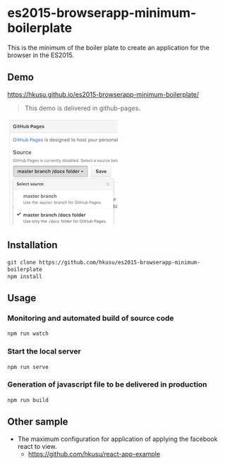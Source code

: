 # es2015-browserapp-minimum-boilerplate

This is the minimum of the boiler plate to create an application for the browser in the ES2015.

## Demo

https://hkusu.github.io/es2015-browserapp-minimum-boilerplate/

> This demo is delivered in github-pages.

![screen shot](./screenshot1.png)

## Installation

    git clone https://github.com/hkusu/es2015-browserapp-minimum-boilerplate
    npm install

## Usage

### Monitoring and automated build of source code

    npm run watch

### Start the local server

    npm run serve

### Generation of javascript file to be delivered in production

    npm run build

## Other sample

- The maximum configuration for application of applying the facebook react to view.
    - https://github.com/hkusu/react-app-example
